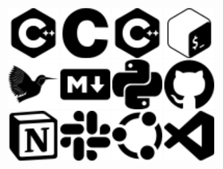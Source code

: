 <img src="cplusplus.svg" width="100" height="100">
<span>
  <img src="c.svg" width="100" height="100">
  <img src="cplusplus.svg" width="100" height="100">
  <img src="gnubash.svg" width="100" height="100">
  <img src="latex.svg" width="100" height="100">
  <img src="markdown.svg" width="100" height="100">
  <img src="python.svg" width="100" height="100">
<span/>

<span>
  <img src="github.svg" width="100" height="100">
  <img src="notion.svg" width="100" height="100">
  <img src="slack.svg" width="100" height="100">
  <img src="ubuntu.svg" width="100" height="100">
  <img src="visualstudiocode.svg" width="100" height="100">
<span/>